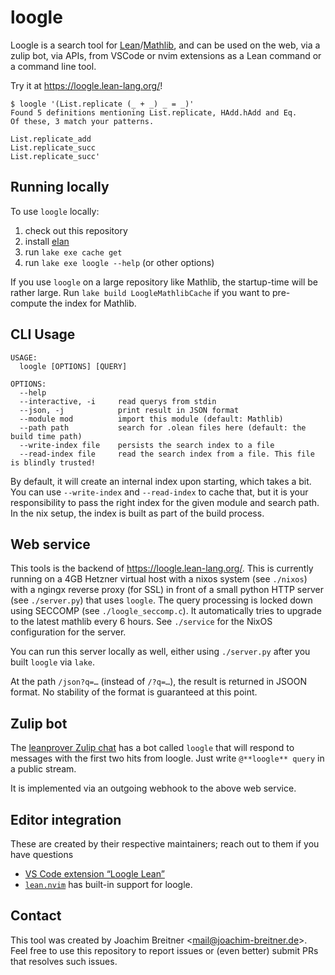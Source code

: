 loogle
======

Loogle is a search tool for [Lean]/[Mathlib], and can be used on the web, via a
zulip bot, via APIs, from VSCode or nvim extensions as a Lean command or a command line tool.

Try it at <https://loogle.lean-lang.org/>!


    $ loogle '(List.replicate (_ + _) _ = _)'
    Found 5 definitions mentioning List.replicate, HAdd.hAdd and Eq.
    Of these, 3 match your patterns.

    List.replicate_add
    List.replicate_succ
    List.replicate_succ'

[lean]: https://leanprover.github.io/
[mathlib]: https://github.com/leanprover-community/mathlib4

Running locally
---------------

To use `loogle` locally:

1. check out this repository
2. install [elan](https://github.com/leanprover/elan)
3. run `lake exe cache get`
4. run `lake exe loogle --help` (or other options)

If you use `loogle` on a large repository like Mathlib, the startup-time will
be rather large. Run `lake build LoogleMathlibCache` if you want to pre-compute
the index for Mathlib.

[elan]: https://github.com/leanprover/elan

CLI Usage
---------

    USAGE:
      loogle [OPTIONS] [QUERY]

    OPTIONS:
      --help
      --interactive, -i     read querys from stdin
      --json, -j            print result in JSON format
      --module mod          import this module (default: Mathlib)
      --path path           search for .olean files here (default: the build time path)
      --write-index file    persists the search index to a file
      --read-index file     read the search index from a file. This file is blindly trusted!

By default, it will create an internal index upon starting,  which takes a bit.
You can use `--write-index` and `--read-index` to cache that, but it is your
responsibility to pass the right index for the given module and search path. In
the nix setup, the index is built as part of the build process.

Web service
-----------

This tools is the backend of <https://loogle.lean-lang.org/>. This is currently
running on a 4GB Hetzner virtual host with a nixos system (see `./nixos`) with
a ngingx reverse proxy (for SSL) in front of a small python HTTP server (see
`./server.py`) that uses `loogle`. The query processing is locked down using
SECCOMP (see `./loogle_seccomp.c`). It automatically tries to upgrade to the latest
mathlib every 6 hours. See `./service` for the NixOS configuration for the server.

You can run this server locally as well, either using `./server.py` after you
built `loogle` via `lake`.

At the path `/json?q=…` (instead of `/?q=…`), the result is returned in JSOON
format. No stability of the format is guaranteed at this point.

Zulip bot
---------

The [leanprover Zulip chat](https://leanprover.zulipchat.com/) has a bot called
`loogle` that will respond to messages with the first two hits from loogle.
Just write `@**loogle** query` in a public stream.

It is implemented via an outgoing webhook to the above web service.

Editor integration
------------------

These are created by their respective maintainers; reach out to them if you have questions

* [VS Code extension “Loogle Lean”](https://marketplace.visualstudio.com/items?itemName=ShreyasSrinivas.loogle-lean)
* [`lean.nvim`](https://github.com/Julian/lean.nvim#features) has built-in support for loogle.

Contact
-------

This tool was created by Joachim Breitner <<mail@joachim-breitner.de>>. Feel free
to use this repository to report issues or (even better) submit PRs that
resolves such issues.
